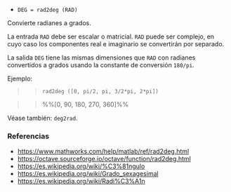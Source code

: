 - `DEG = rad2deg (RAD)`

Convierte radianes a grados.

La entrada `RAD` debe ser escalar o matricial. `RAD` puede ser complejo, en
cuyo caso los componentes real e imaginario se convertirán por separado.

La salida `DEG` tiene las mismas dimensiones que `RAD` con radianes convertidos
a grados usando la constante de conversión `180/pi`.

Ejemplo:

> > `rad2deg ([0, pi/2, pi, 3/2*pi, 2*pi])`

> > %%[0, 90, 180, 270, 360]%%

Véase también: `deg2rad`.

### Referencias

- https://www.mathworks.com/help/matlab/ref/rad2deg.html
- https://octave.sourceforge.io/octave/function/rad2deg.html
- https://es.wikipedia.org/wiki/%C3%81ngulo
- https://es.wikipedia.org/wiki/Grado_sexagesimal
- https://es.wikipedia.org/wiki/Radi%C3%A1n
